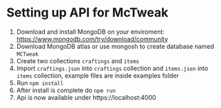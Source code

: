 # Setting up API for McTweak

1. Download and install MongoDB on your enviroment: https://www.mongodb.com/try/download/community
2. Download MongoDB atlas or use mongosh to create database named `MCTweak`
3. Create two collections `craftings` and `items`
4. Import `craftings.json` into `craftings` collection and `items.json` into `items` collection, example files are inside examples folder
5. Run `npm install`
6. After install is complete do `npm run`
7. Api is now available under https://localhost:4000
